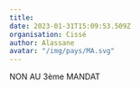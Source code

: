 ```yaml
---
title: 
date: 2023-01-31T15:09:53.509Z
organisation: Cissé
author: Alassane 
avatar: "/img/pays/MA.svg"
---
```


NON AU 3ème MANDAT 